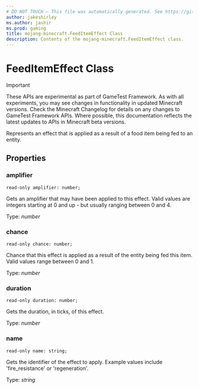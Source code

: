 ```yaml
---
# DO NOT TOUCH — This file was automatically generated. See https://github.com/Mojang/MinecraftApiDocsGenerator to modify descriptions, examples, etc.
author: jakeshirley
ms.author: jashir
ms.prod: gaming
title: mojang-minecraft.FeedItemEffect Class
description: Contents of the mojang-minecraft.FeedItemEffect class.
---
```

# FeedItemEffect Class
>[!IMPORTANT]
>These APIs are experimental as part of GameTest Framework. As with all experiments, you may see changes in functionality in updated Minecraft versions. Check the Minecraft Changelog for details on any changes to GameTest Framework APIs. Where possible, this documentation reflects the latest updates to APIs in Minecraft beta versions.

Represents an effect that is applied as a result of a food item being fed to an entity.

## Properties

### **amplifier**
`read-only amplifier: number;`

Gets an amplifier that may have been applied to this effect. Valid values are integers starting at 0 and up - but usually ranging between 0 and 4.

Type: *number*

### **chance**
`read-only chance: number;`

Chance that this effect is applied as a result of the entity being fed this item. Valid values range between 0 and 1.

Type: *number*

### **duration**
`read-only duration: number;`

Gets the duration, in ticks, of this effect.

Type: *number*

### **name**
`read-only name: string;`

Gets the identifier of the effect to apply. Example values include 'fire_resistance' or 'regeneration'.

Type: *string*
